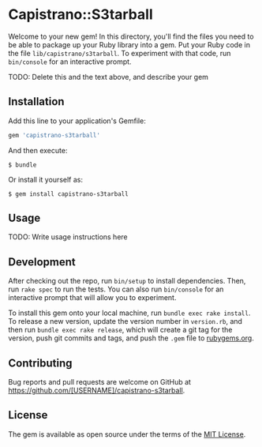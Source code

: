 # Capistrano::S3tarball

Welcome to your new gem! In this directory, you'll find the files you need to be able to package up your Ruby library into a gem. Put your Ruby code in the file `lib/capistrano/s3tarball`. To experiment with that code, run `bin/console` for an interactive prompt.

TODO: Delete this and the text above, and describe your gem

## Installation

Add this line to your application's Gemfile:

```ruby
gem 'capistrano-s3tarball'
```

And then execute:

    $ bundle

Or install it yourself as:

    $ gem install capistrano-s3tarball

## Usage

TODO: Write usage instructions here

## Development

After checking out the repo, run `bin/setup` to install dependencies. Then, run `rake spec` to run the tests. You can also run `bin/console` for an interactive prompt that will allow you to experiment.

To install this gem onto your local machine, run `bundle exec rake install`. To release a new version, update the version number in `version.rb`, and then run `bundle exec rake release`, which will create a git tag for the version, push git commits and tags, and push the `.gem` file to [rubygems.org](https://rubygems.org).

## Contributing

Bug reports and pull requests are welcome on GitHub at https://github.com/[USERNAME]/capistrano-s3tarball.


## License

The gem is available as open source under the terms of the [MIT License](http://opensource.org/licenses/MIT).


